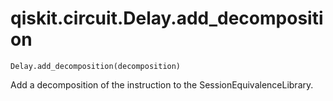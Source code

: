 # qiskit.circuit.Delay.add\_decomposition

`Delay.add_decomposition(decomposition)`

Add a decomposition of the instruction to the SessionEquivalenceLibrary.
